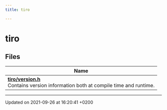 ```yaml
---
title: tiro

---
```


# tiro



## Files

| Name           |
| -------------- |
| **[tiro/version.h](/docs/api/files/version_8h#file-version.h)** <br>Contains version information both at compile time and runtime.  |






-------------------------------

Updated on 2021-09-26 at 16:20:41 +0200
